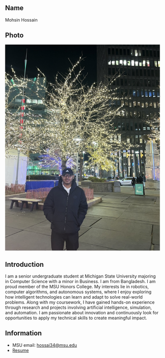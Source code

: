 ## Name
Mohsin Hossain

## Photo
![profile image](/images/mohsinHossain.png "Mohsin Hossain")

## Introduction
I am a senior undergraduate student at Michigan State University majoring in Computer Science with a minor in Business. I am from Bangladesh. I am proud member of the MSU Honors College. My interests lie in robotics, computer algorithms, and autonomous systems, where I enjoy exploring how intelligent technologies can learn and adapt to solve real-world problems. Along with my coursework, I have gained hands-on experience through research and projects involving artificial intelligence, simulation, and automation. I am passionate about innovation and continuously look for opportunities to apply my technical skills to create meaningful impact.

## Information
- MSU email: hossai34@msu.edu
- [Resume](/files/Resume_Mohsin.pdf)